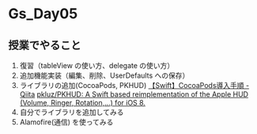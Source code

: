 # Gs_Day05

## 授業でやること

1. 復習（tableView の使い方、delegate の使い方）
2. 追加機能実装（編集、削除、UserDefaults への保存）
3. ライブラリの追加(CocoaPods, PKHUD)
[【Swift】CocoaPods導入手順 - Qiita](https://qiita.com/ShinokiRyosei/items/3090290cb72434852460)
[pkluz/PKHUD: A Swift based reimplementation of the Apple HUD (Volume, Ringer, Rotation,…) for iOS 8.](https://github.com/pkluz/PKHUD)
4. 自分でライブラリを追加してみる
5. Alamofire(通信) を使ってみる

